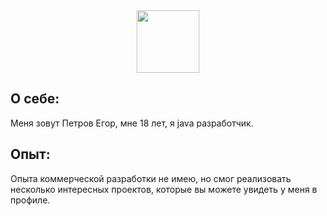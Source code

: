 <div id="header" align="center">
  <img src="https://cdn.jsdelivr.net/gh/devicons/devicon@latest/icons/java/java-original.svg" width="100"/>
</div>

## О себе:
Меня зовут Петров Егор, мне 18 лет, я java разработчик.

## Опыт:
Опыта коммерческой разработки не имею, но смог реализовать несколько интересных проектов, которые вы можете увидеть у меня в профиле. 

<!--
**Egor78945/Egor78945** is a ✨ _special_ ✨ repository because its `README.md` (this file) appears on your GitHub profile.

Here are some ideas to get you started:

- 🔭 I’m currently working on ...
- 🌱 I’m currently learning ...
- 👯 I’m looking to collaborate on ...
- 🤔 I’m looking for help with ...
- 💬 Ask me about ...
- 📫 How to reach me: ...
- 😄 Pronouns: ...
- ⚡ Fun fact: ...
-->
